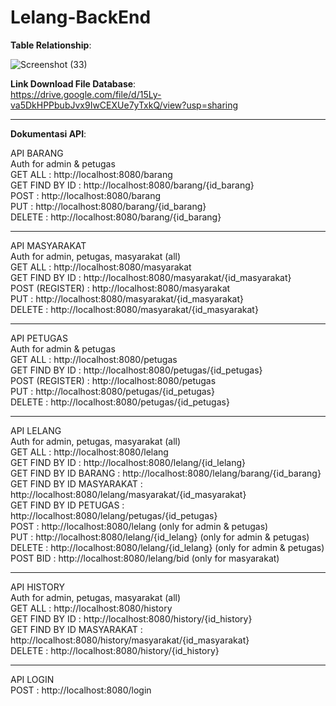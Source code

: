 # Lelang-BackEnd
<b>Table Relationship</b>:

![Screenshot (33)](https://user-images.githubusercontent.com/100252923/207083060-988ed3f9-254c-4a4f-b64c-1d1fbe2c7f59.png)

<b>Link Download File Database</b>: <br>
https://drive.google.com/file/d/15Ly-va5DkHPPbubJvx9IwCEXUe7yTxkQ/view?usp=sharing <br>

---------------------------------------------------------

<b>Dokumentasi API</b>:

API BARANG <br>
Auth for admin & petugas <br>
GET ALL : http://localhost:8080/barang <br>
GET FIND BY ID : http://localhost:8080/barang/{id_barang} <br>
POST : http://localhost:8080/barang <br>
PUT : http://localhost:8080/barang/{id_barang} <br>
DELETE : http://localhost:8080/barang/{id_barang} <br>

---------------------------------------------------------

API MASYARAKAT <br>
Auth for admin, petugas, masyarakat (all) <br>
GET ALL : http://localhost:8080/masyarakat <br>
GET FIND BY ID : http://localhost:8080/masyarakat/{id_masyarakat} <br>
POST (REGISTER) : http://localhost:8080/masyarakat <br>
PUT : http://localhost:8080/masyarakat/{id_masyarakat} <br>
DELETE : http://localhost:8080/masyarakat/{id_masyarakat} <br>

---------------------------------------------------------

API PETUGAS <br>
Auth for admin & petugas <br>
GET ALL : http://localhost:8080/petugas <br>
GET FIND BY ID : http://localhost:8080/petugas/{id_petugas} <br>
POST (REGISTER) : http://localhost:8080/petugas <br>
PUT : http://localhost:8080/petugas/{id_petugas} <br>
DELETE : http://localhost:8080/petugas/{id_petugas} <br>

---------------------------------------------------------

API LELANG <br>
Auth for admin, petugas, masyarakat (all) <br>
GET ALL : http://localhost:8080/lelang <br>
GET FIND BY ID : http://localhost:8080/lelang/{id_lelang} <br>
GET FIND BY ID BARANG : http://localhost:8080/lelang/barang/{id_barang} <br>
GET FIND BY ID MASYARAKAT : http://localhost:8080/lelang/masyarakat/{id_masyarakat} <br>
GET FIND BY ID PETUGAS : http://localhost:8080/lelang/petugas/{id_petugas} <br>
POST : http://localhost:8080/lelang (only for admin & petugas) <br>
PUT : http://localhost:8080/lelang/{id_lelang} (only for admin & petugas) <br>
DELETE : http://localhost:8080/lelang/{id_lelang} (only for admin & petugas) <br>
POST BID : http://localhost:8080/lelang/bid (only for masyarakat) <br>

---------------------------------------------------------

API HISTORY <br>
Auth for admin, petugas, masyarakat (all) <br>
GET ALL : http://localhost:8080/history <br>
GET FIND BY ID : http://localhost:8080/history/{id_history} <br>
GET FIND BY ID MASYARAKAT : http://localhost:8080/history/masyarakat/{id_masyarakat} <br>
DELETE : http://localhost:8080/history/{id_history} <br>

---------------------------------------------------------

API LOGIN <br>
POST : http://localhost:8080/login <br>
